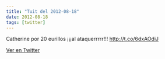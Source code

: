 ```yaml
---
title: "Tuit del 2012-08-18"
date: 2012-08-18
tags: [twitter]
---
```


Catherine por 20 eurillos ¡¡¡al ataquerrrrr!!! http://t.co/6dxAOdiJ



[Ver en Twitter](https://twitter.com/i/web/status/236776220417748992)
